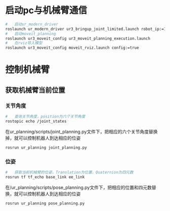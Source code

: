 #   启动pc与机械臂通信
```bash
#   启动ur_modern_driver
roslaunch ur_modern_driver ur3_bringup_joint_limited.launch robot_ip:=192.168.1.102
#   启动moveit_planning
roslaunch ur3_moveit_config ur3_moveit_planning_execution.launch
#   在rviz导入模型
roslaunch ur3_moveit_config moveit_rviz.launch config:=true
```

#   控制机械臂
## 获取机械臂当前位置
### 关节角度
```bash
#   查询关节角度，position为六个关节角度
rostopic echo /joint_states
```
在ur_planning/scripts/joint_planning.py文件下，把相应的六个关节角度替换掉，就可以控制机器人到达相应的位姿
```bash
rosrun ur_planning joint_planning.py
```

### 位姿
```bash
#   获取当前机械臂的位姿，Translation为位置，Quaternion为四元数
rosrun tf tf_echo base_link ee_link
```
在/ur_planning/scripts/pose_planning.py文件下，把相应的位置和四元数替换，就可以控制机器人到达相应的位姿
```bash
rosrun ur_planning pose_planning.py
```